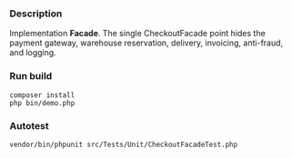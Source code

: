 ### Description

Implementation **Facade**. The single CheckoutFacade point hides the payment gateway, 
warehouse reservation, delivery, invoicing, anti-fraud, and logging.

### Run build

```
composer install
php bin/demo.php
```

### Autotest

```
vendor/bin/phpunit src/Tests/Unit/CheckoutFacadeTest.php
```